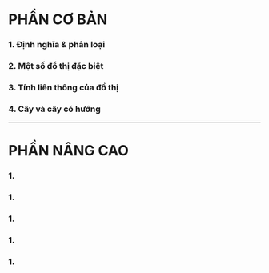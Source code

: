 # PHẦN CƠ BẢN
### 1. Định nghĩa & phân loại

### 2. Một số đồ thị đặc biệt

### 3. Tính liên thông của đồ thị

### 4. Cây và cây có hướng


<hr/>

# PHẦN NÂNG CAO
### 1. 
### 1. 
### 1. 
### 1. 
### 1. 